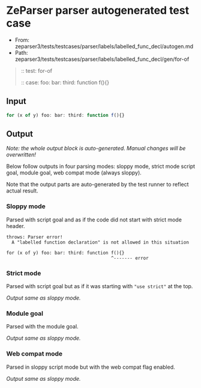 # ZeParser parser autogenerated test case

- From: zeparser3/tests/testcases/parser/labels/labelled_func_decl/autogen.md
- Path: zeparser3/tests/testcases/parser/labels/labelled_func_decl/gen/for-of

> :: test: for-of
>
> :: case: foo: bar: third: function f(){}

## Input


`````js
for (x of y) foo: bar: third: function f(){}
`````

## Output

_Note: the whole output block is auto-generated. Manual changes will be overwritten!_

Below follow outputs in four parsing modes: sloppy mode, strict mode script goal, module goal, web compat mode (always sloppy).

Note that the output parts are auto-generated by the test runner to reflect actual result.

### Sloppy mode

Parsed with script goal and as if the code did not start with strict mode header.

`````
throws: Parser error!
  A "labelled function declaration" is not allowed in this situation

for (x of y) foo: bar: third: function f(){}
                                       ^------- error
`````

### Strict mode

Parsed with script goal but as if it was starting with `"use strict"` at the top.

_Output same as sloppy mode._

### Module goal

Parsed with the module goal.

_Output same as sloppy mode._

### Web compat mode

Parsed in sloppy script mode but with the web compat flag enabled.

_Output same as sloppy mode._
